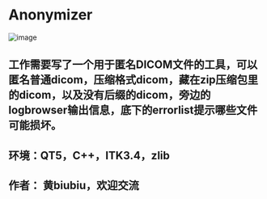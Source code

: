 # Anonymizer

![image](https://github.com/bill4278/Anonymizer/blob/MergeLogBrowserIntoMainWindow/snapshot_1.5.gif)

## 工作需要写了一个用于匿名DICOM文件的工具，可以匿名普通dicom，压缩格式dicom，藏在zip压缩包里的dicom，以及没有后缀的dicom，旁边的logbrowser输出信息，底下的errorlist提示哪些文件可能损坏。

## 环境：QT5，C++，ITK3.4，zlib

## 作者： 黄biubiu，欢迎交流
